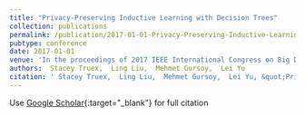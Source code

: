 ```yaml
---
title: "Privacy-Preserving Inductive Learning with Decision Trees"
collection: publications
permalink: /publication/2017-01-01-Privacy-Preserving-Inductive-Learning-with-Decision-Trees
pubtype: conference
date: 2017-01-01
venue: 'In the proceedings of 2017 IEEE International Congress on Big Data (BigData Congress)'
authors:  Stacey Truex,  Ling Liu,  Mehmet Gursoy,  Lei Yu
citation: ' Stacey Truex,  Ling Liu,  Mehmet Gursoy,  Lei Yu, &quot;Privacy-Preserving Inductive Learning with Decision Trees.&quot; In the proceedings of 2017 IEEE International Congress on Big Data (BigData Congress), 2017.'
---
```

Use [Google Scholar](https://scholar.google.com/scholar?q=Privacy+Preserving+Inductive+Learning+with+Decision+Trees){:target="_blank"} for full citation